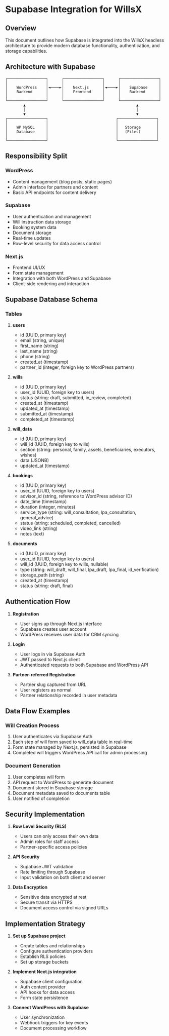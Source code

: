 # Supabase Integration for WillsX

## Overview

This document outlines how Supabase is integrated into the WillsX headless architecture to provide modern database functionality, authentication, and storage capabilities.

## Architecture with Supabase

```
┌─────────────────┐      ┌─────────────────┐      ┌─────────────────┐
│                 │      │                 │      │                 │
│    WordPress    │◄────►│    Next.js      │◄────►│    Supabase     │
│    Backend      │      │    Frontend     │      │    Backend      │
│                 │      │                 │      │                 │
└─────────────────┘      └─────────────────┘      └─────────────────┘
        ▲                                                 ▲
        │                                                 │
        ▼                                                 ▼
┌─────────────────┐                              ┌─────────────────┐
│                 │                              │                 │
│    WP MySQL     │                              │   Storage       │
│    Database     │                              │   (Files)       │
│                 │                              │                 │
└─────────────────┘                              └─────────────────┘
```

## Responsibility Split

### WordPress
- Content management (blog posts, static pages)
- Admin interface for partners and content
- Basic API endpoints for content delivery

### Supabase
- User authentication and management
- Will instruction data storage
- Booking system data
- Document storage
- Real-time updates
- Row-level security for data access control

### Next.js
- Frontend UI/UX
- Form state management
- Integration with both WordPress and Supabase
- Client-side rendering and interaction

## Supabase Database Schema

### Tables

1. **users**
   - id (UUID, primary key)
   - email (string, unique)
   - first_name (string)
   - last_name (string)
   - phone (string)
   - created_at (timestamp)
   - partner_id (integer, foreign key to WordPress partners)

2. **wills**
   - id (UUID, primary key)
   - user_id (UUID, foreign key to users)
   - status (string: draft, submitted, in_review, completed)
   - created_at (timestamp)
   - updated_at (timestamp)
   - submitted_at (timestamp)
   - completed_at (timestamp)

3. **will_data**
   - id (UUID, primary key)
   - will_id (UUID, foreign key to wills)
   - section (string: personal, family, assets, beneficiaries, executors, wishes)
   - data (JSONB)
   - updated_at (timestamp)

4. **bookings**
   - id (UUID, primary key)
   - user_id (UUID, foreign key to users)
   - advisor_id (string, reference to WordPress advisor ID)
   - date_time (timestamp)
   - duration (integer, minutes)
   - service_type (string: will_consultation, lpa_consultation, general_advice)
   - status (string: scheduled, completed, cancelled)
   - video_link (string)
   - notes (text)

5. **documents**
   - id (UUID, primary key)
   - user_id (UUID, foreign key to users)
   - will_id (UUID, foreign key to wills, nullable)
   - type (string: will_draft, will_final, lpa_draft, lpa_final, id_verification)
   - storage_path (string)
   - created_at (timestamp)
   - status (string: draft, final)

## Authentication Flow

1. **Registration**
   - User signs up through Next.js interface
   - Supabase creates user account
   - WordPress receives user data for CRM syncing

2. **Login**
   - User logs in via Supabase Auth
   - JWT passed to Next.js client
   - Authenticated requests to both Supabase and WordPress API

3. **Partner-referred Registration**
   - Partner slug captured from URL
   - User registers as normal
   - Partner relationship recorded in user metadata

## Data Flow Examples

### Will Creation Process
1. User authenticates via Supabase Auth
2. Each step of will form saved to will_data table in real-time
3. Form state managed by Next.js, persisted in Supabase
4. Completed will triggers WordPress API call for admin processing

### Document Generation
1. User completes will form
2. API request to WordPress to generate document
3. Document stored in Supabase storage
4. Document metadata saved to documents table
5. User notified of completion

## Security Implementation

1. **Row Level Security (RLS)**
   - Users can only access their own data
   - Admin roles for staff access
   - Partner-specific access policies

2. **API Security**
   - Supabase JWT validation
   - Rate limiting through Supabase
   - Input validation on both client and server

3. **Data Encryption**
   - Sensitive data encrypted at rest
   - Secure transit via HTTPS
   - Document access control via signed URLs

## Implementation Strategy

1. **Set up Supabase project**
   - Create tables and relationships
   - Configure authentication providers
   - Establish RLS policies
   - Set up storage buckets

2. **Implement Next.js integration**
   - Supabase client configuration
   - Auth context provider
   - API hooks for data access
   - Form state persistence

3. **Connect WordPress with Supabase**
   - User synchronization
   - Webhook triggers for key events
   - Document processing workflow
